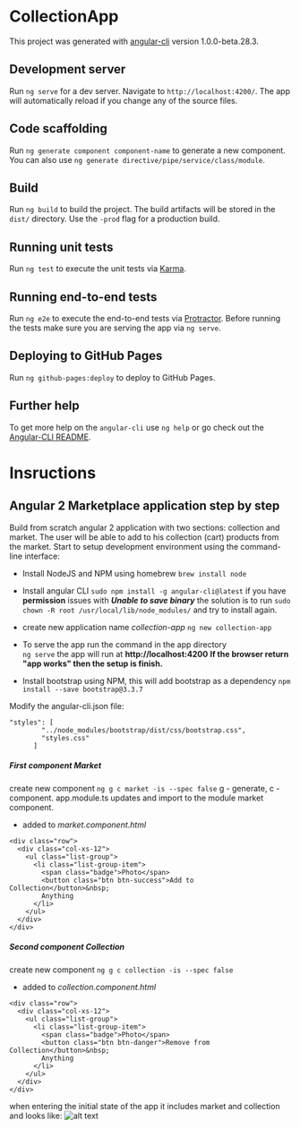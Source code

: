 # CollectionApp

This project was generated with [angular-cli](https://github.com/angular/angular-cli) version 1.0.0-beta.28.3.

## Development server
Run `ng serve` for a dev server. Navigate to `http://localhost:4200/`. The app will automatically reload if you change any of the source files.

## Code scaffolding

Run `ng generate component component-name` to generate a new component. You can also use `ng generate directive/pipe/service/class/module`.

## Build

Run `ng build` to build the project. The build artifacts will be stored in the `dist/` directory. Use the `-prod` flag for a production build.

## Running unit tests

Run `ng test` to execute the unit tests via [Karma](https://karma-runner.github.io).

## Running end-to-end tests

Run `ng e2e` to execute the end-to-end tests via [Protractor](http://www.protractortest.org/).
Before running the tests make sure you are serving the app via `ng serve`.

## Deploying to GitHub Pages

Run `ng github-pages:deploy` to deploy to GitHub Pages.

## Further help

To get more help on the `angular-cli` use `ng help` or go check out the [Angular-CLI README](https://github.com/angular/angular-cli/blob/master/README.md).


# Insructions
## Angular 2 Marketplace application step by step

Build from scratch angular 2 application with two sections: collection and market.
The user will be able to add to his collection (cart) products from the market.
Start to setup development environment using the command-line interface:

- Install NodeJS and NPM using homebrew `brew install node`
- Install angular CLI
`sudo npm install -g angular-cli@latest`
 if you  have **permission** issues with _**Unable to save binary**_ the solution is to run
`sudo chown -R root /usr/local/lib/node_modules/`
and try to install again.

- create new application name *collection-app* `ng new collection-app`

- To serve the app run the command in the app directory   
`ng serve`
the app will run at **http://localhost:4200**
**If the browser return "app works" then the setup is finish.**

- Install bootstrap using NPM, this will add bootstrap as a dependency 
`npm install --save bootstrap@3.3.7`

Modify the angular-cli.json file:
```
"styles": [
        "../node_modules/bootstrap/dist/css/bootstrap.css",
        "styles.css"
      ]
```

##### First component Market
create new component `ng g c market -is --spec false`
g - generate, c - component.
app.module.ts updates and import to the module market component.
- added to *market.component.html*
```
<div class="row">
  <div class="col-xs-12">
    <ul class="list-group">
      <li class="list-group-item">
        <span class="badge">Photo</span>
        <button class="btn btn-success">Add to Collection</button>&nbsp;
        Anything
      </li>
    </ul>
  </div>
</div>
```

##### Second component Collection
create new component `ng g c collection -is --spec false`
- added to *collection.component.html*
```
<div class="row">
  <div class="col-xs-12">
    <ul class="list-group">
      <li class="list-group-item">
        <span class="badge">Photo</span>
        <button class="btn btn-danger">Remove from Collection</button>&nbsp;
        Anything
      </li>
    </ul>
  </div>
</div>
```

when entering the initial state of the app it includes market and collection and looks like:
![alt text](https://raw.githubusercontent.com/username/projectname/branch/path/to/img.png)
